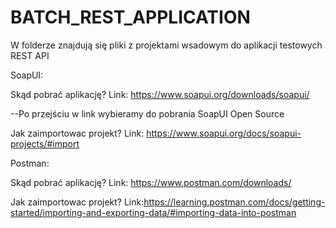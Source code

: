 # BATCH_REST_APPLICATION
W folderze znajdują się pliki z projektami wsadowym do aplikacji testowych REST API

SoapUI:

Skąd pobrać aplikację? 
Link: https://www.soapui.org/downloads/soapui/ 

--Po przejściu w link wybieramy do pobrania SoapUI Open Source

Jak zaimportowac projekt? Link: https://www.soapui.org/docs/soapui-projects/#import

Postman:

Skąd pobrać aplikację? 
Link: https://www.postman.com/downloads/

Jak zaimportowac projekt? Link:https://learning.postman.com/docs/getting-started/importing-and-exporting-data/#importing-data-into-postman

